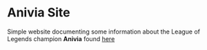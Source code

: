 # Anivia Site
Simple website documenting some information about the League of Legends champion **Anivia** found [here](https://bradyw167.github.io/AniviaSite/)
